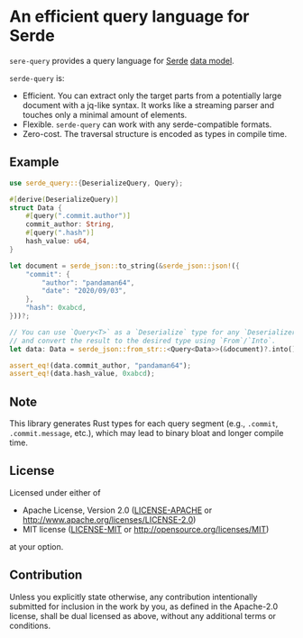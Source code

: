 # An efficient query language for Serde

`sere-query` provides a query language for [Serde](https://serde.rs/) [data model](https://serde.rs/data-model.html).

`serde-query` is:

* Efficient. You can extract only the target parts from a potentially large document with a jq-like syntax. It works like a streaming parser and touches only a minimal amount of elements.
* Flexible. `serde-query` can work with any serde-compatible formats.
* Zero-cost. The traversal structure is encoded as types in compile time.

## Example
```rust
use serde_query::{DeserializeQuery, Query};

#[derive(DeserializeQuery)]
struct Data {
    #[query(".commit.author")]
    commit_author: String,
    #[query(".hash")]
    hash_value: u64,
}

let document = serde_json::to_string(&serde_json::json!({
    "commit": {
        "author": "pandaman64",
        "date": "2020/09/03",
    },
    "hash": 0xabcd,
}))?;

// You can use `Query<T>` as a `Deserialize` type for any `Deserializer`
// and convert the result to the desired type using `From`/`Into`.
let data: Data = serde_json::from_str::<Query<Data>>(&document)?.into();

assert_eq!(data.commit_author, "pandaman64");
assert_eq!(data.hash_value, 0xabcd);
```

## Note

This library generates Rust types for each query segment (e.g., `.commit`, `.commit.message`, etc.), which may lead to binary bloat and longer compile time.

## License

Licensed under either of

* Apache License, Version 2.0 ([LICENSE-APACHE](LICENSE-APACHE) or http://www.apache.org/licenses/LICENSE-2.0)
* MIT license ([LICENSE-MIT](LICENSE-MIT) or http://opensource.org/licenses/MIT)

at your option.

## Contribution

Unless you explicitly state otherwise, any contribution intentionally submitted
for inclusion in the work by you, as defined in the Apache-2.0 license, shall
be dual licensed as above, without any additional terms or conditions.